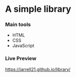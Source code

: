 # A simple library

### Main tools

- HTML
- CSS
- JavaScript

### Live Preview

https://jarrell21.github.io/library/
